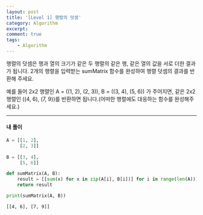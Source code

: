 ```yaml
---
layout: post
title: '[Level 1] 행렬의 덧셈'
category: Algorithm
excerpt: 
comment: true
tags:
    - Algorithm
---
```



행렬의 덧셈은 행과 열의 크기가 같은 두 행렬의 같은 행, 같은 열의 값을 서로 더한 결과가 됩니다. 2개의 행렬을 입력받는 sumMatrix 함수를 완성하여 행렬 덧셈의 결과를 반환해 주세요.

예를 들어 2x2 행렬인 A = ((1, 2), (2, 3)), B = ((3, 4), (5, 6)) 가 주어지면, 같은 2x2 행렬인 ((4, 6), (7, 9))를 반환하면 됩니다.(어떠한 행렬에도 대응하는 함수를 완성해주세요.)


- - -
#### 내 풀이

```python
A = [[1, 2],
     [2, 3]]
     
B = [[3, 4],
     [5, 6]]
```

```python
def sumMatrix(A, B):
    result = [[sum(x) for x in zip(A[i], B[i])] for i in range(len(A))]
    return result

print(sumMatrix(A, B))
```

```re
[[4, 6], [7, 9]]
```
